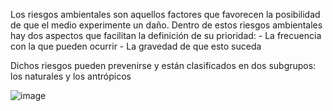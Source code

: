 Los riesgos ambientales son aquellos factores que favorecen la posibilidad de que el medio experimente un daño.
Dentro de estos riesgos ambientales hay dos aspectos que facilitan la definición de su prioridad: 
    - La frecuencia con la que pueden ocurrir
    - La gravedad de que esto suceda

Dichos riesgos pueden prevenirse y están clasificados en dos subgrupos: los naturales y los antrópicos

![image](imagen2.png)

